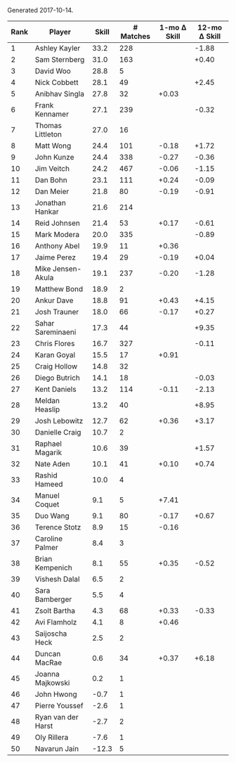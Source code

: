 Generated 2017-10-14.

| Rank | Player             | Skill | # Matches | 1-mo Δ Skill | 12-mo Δ Skill |
|------|--------------------|-------|-----------|--------------|---------------|
|    1 | Ashley Kayler      |  33.2 |       228 |              |         -1.88 |
|    2 | Sam Sternberg      |  31.0 |       163 |              |         +0.40 |
|    3 | David Woo          |  28.8 |         5 |              |               |
|    4 | Nick Cobbett       |  28.1 |        49 |              |         +2.45 |
|    5 | Anibhav Singla     |  27.8 |        32 |        +0.03 |               |
|    6 | Frank Kennamer     |  27.1 |       239 |              |         -0.32 |
|    7 | Thomas Littleton   |  27.0 |        16 |              |               |
|    8 | Matt Wong          |  24.4 |       101 |        -0.18 |         +1.72 |
|    9 | John Kunze         |  24.4 |       338 |        -0.27 |         -0.36 |
|   10 | Jim Veitch         |  24.2 |       467 |        -0.06 |         -1.15 |
|   11 | Dan Bohn           |  23.1 |       111 |        +0.24 |         -0.09 |
|   12 | Dan Meier          |  21.8 |        80 |        -0.19 |         -0.91 |
|   13 | Jonathan Hankar    |  21.6 |       214 |              |               |
|   14 | Reid Johnsen       |  21.4 |        53 |        +0.17 |         -0.61 |
|   15 | Mark Modera        |  20.0 |       335 |              |         -0.89 |
|   16 | Anthony Abel       |  19.9 |        11 |        +0.36 |               |
|   17 | Jaime Perez        |  19.4 |        29 |        -0.19 |         +0.04 |
|   18 | Mike Jensen-Akula  |  19.1 |       237 |        -0.20 |         -1.28 |
|   19 | Matthew Bond       |  18.9 |         2 |              |               |
|   20 | Ankur Dave         |  18.8 |        91 |        +0.43 |         +4.15 |
|   21 | Josh Trauner       |  18.0 |        66 |        -0.17 |         +0.27 |
|   22 | Sahar Sareminaeni  |  17.3 |        44 |              |         +9.35 |
|   23 | Chris Flores       |  16.7 |       327 |              |         -0.11 |
|   24 | Karan Goyal        |  15.5 |        17 |        +0.91 |               |
|   25 | Craig Hollow       |  14.8 |        32 |              |               |
|   26 | Diego Butrich      |  14.1 |        18 |              |         -0.03 |
|   27 | Kent Daniels       |  13.2 |       114 |        -0.11 |         -2.13 |
|   28 | Meldan Heaslip     |  13.2 |        40 |              |         +8.95 |
|   29 | Josh Lebowitz      |  12.7 |        62 |        +0.36 |         +3.17 |
|   30 | Danielle Craig     |  10.7 |         2 |              |               |
|   31 | Raphael Magarik    |  10.6 |        39 |              |         +1.57 |
|   32 | Nate Aden          |  10.1 |        41 |        +0.10 |         +0.74 |
|   33 | Rashid Hameed      |  10.0 |         4 |              |               |
|   34 | Manuel Coquet      |   9.1 |         5 |        +7.41 |               |
|   35 | Duo Wang           |   9.1 |        80 |        -0.17 |         +0.67 |
|   36 | Terence Stotz      |   8.9 |        15 |        -0.16 |               |
|   37 | Caroline Palmer    |   8.4 |         3 |              |               |
|   38 | Brian Kempenich    |   8.1 |        55 |        +0.35 |         -0.52 |
|   39 | Vishesh Dalal      |   6.5 |         2 |              |               |
|   40 | Sara Bamberger     |   5.5 |         4 |              |               |
|   41 | Zsolt Bartha       |   4.3 |        68 |        +0.33 |         -0.33 |
|   42 | Avi Flamholz       |   4.1 |         8 |        +0.46 |               |
|   43 | Saijoscha Heck     |   2.5 |         2 |              |               |
|   44 | Duncan MacRae      |   0.6 |        34 |        +0.37 |         +6.18 |
|   45 | Joanna Majkowski   |   0.2 |         1 |              |               |
|   46 | John Hwong         |  -0.7 |         1 |              |               |
|   47 | Pierre Youssef     |  -2.6 |         1 |              |               |
|   48 | Ryan van der Harst |  -2.7 |         2 |              |               |
|   49 | Oly Rillera        |  -7.6 |         1 |              |               |
|   50 | Navarun Jain       | -12.3 |         5 |              |               |